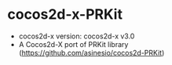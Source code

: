 cocos2d-x-PRKit
===============

-  cocos2d-x version: cocos2d-x v3.0
-  A Cocos2d-X port of PRKit library (https://github.com/asinesio/cocos2d-PRKit)



